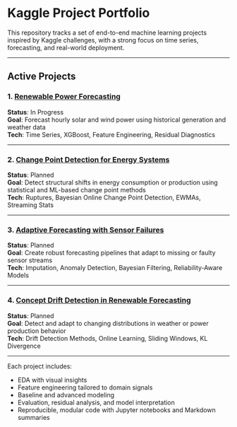 # Kaggle Project Portfolio

This repository tracks a set of end-to-end machine learning projects inspired by Kaggle challenges, with a strong focus on time series, forecasting, and real-world deployment.

---

## Active Projects

### 1. [**Renewable Power Forecasting**](renewable_power_forecasting)
**Status**: In Progress  
**Goal**: Forecast hourly solar and wind power using historical generation and weather data  
**Tech**: Time Series, XGBoost, Feature Engineering, Residual Diagnostics

---

### 2. [**Change Point Detection for Energy Systems**](change_point_detection)
**Status**: Planned  
**Goal**: Detect structural shifts in energy consumption or production using statistical and ML-based change point methods  
**Tech**: Ruptures, Bayesian Online Change Point Detection, EWMAs, Streaming Stats

---

### 3. [**Adaptive Forecasting with Sensor Failures**](adaptive_forecasting)
**Status**: Planned  
**Goal**: Create robust forecasting pipelines that adapt to missing or faulty sensor streams  
**Tech**: Imputation, Anomaly Detection, Bayesian Filtering, Reliability-Aware Models

---

### 4. [**Concept Drift Detection in Renewable Forecasting**](concept_drift_detection)
**Status**: Planned  
**Goal**: Detect and adapt to changing distributions in weather or power production behavior  
**Tech**: Drift Detection Methods, Online Learning, Sliding Windows, KL Divergence

---

Each project includes:
- EDA with visual insights
- Feature engineering tailored to domain signals
- Baseline and advanced modeling
- Evaluation, residual analysis, and model interpretation
- Reproducible, modular code with Jupyter notebooks and Markdown summaries

